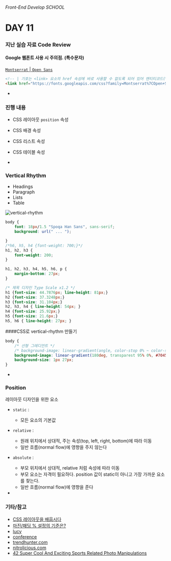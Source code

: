 ###### Front-End Develop SCHOOL

# DAY 11

### 지난 실습 자료 Code Review

#### Google 웹폰트 사용 시 주의점. (특수문자)

[`Montserrat` | `Open Sans`](https://fonts.google.com/selection?query=Montserrat&selection.family=Montserrat|Open+Sans)

```html
<!-- | 기호는 <link> 요소의 href 속성에 바로 사용할 수 없도록 되어 있어 엔티티코드(%7C)로 변경하여 사용해야 한다. -->
<link href="https://fonts.googleapis.com/css?family=Montserrat%7COpen+Sans" rel="stylesheet">
```

-

### 진행 내용

- CSS 레이아웃 `position` 속성
- CSS 배경 속성
- CSS 리스트 속성
- CSS 테이블 속성

-

### Vertical Rhythm

- Headings
- Paragraph
- Lists
- Table

![vertical-rhythm](../note/vertical-rhythm.jpg)

```css
body {
	font: 18px/1.5 "Spoqa Han Sans", sans-serif;
	background: url(" ... ");

}
/*h6, h5, h4 {font-weight: 700;}*/
h1, h2, h3 {
	font-weight: 200;
}

h1, h2, h3, h4, h5, h6, p {
	margin-bottom: 27px;
}

/* 제목 디자인 Type Scale x1.2 */
h1 {font-size: 44.7876px; line-height: 81px;}
h2 {font-size: 37.3248px;}
h3 {font-size: 31.104px;}
h2, h3, h4 { line-height: 54px; }
h4 {font-size: 25.92px;}
h5 {font-size: 21.6px;}
h5, h6 { line-height: 27px; }
```

####CSS로 vertical-rhythm 만들기

```css
body {
	/* 선형 그레디언트 */
	/* background-image: linear-gradient(angle, color-stop 0% ~ color-stop 100%,); */
	background-image: linear-gradient(180deg, transparest 95% 0%, #704578 95%,);
	background-size: 1px 27px;
}
```

-

### Position

레이아웃 디자인을 위한 요소
 - `static` : 
 	- 모든 요소의 기본값
 - `relative` :
 	- 원래 위치에서 상대적, 주는 속성(top, left, right, bottom)에 따라 이동
 	- 일반 흐름(normal flow)에 영향을 주지 않는다
 - `absolute` :
 	- 부모 위치에서 상대적, relative 처럼 속성에 따라 이동
 	- 부모 요소는 자격이 필요하다. position 값이 static이 아니고 가장 가까운 요소를 찾는다.
 	- 일반 흐름(normal flow)에 영향을 준다

-

### 기타/참고

- [CSS 레이아웃을 배웁시다](http://ko.learnlayout.com/toc.html)
- [마진/패딩 % 설정의 기준은?](http://stackoverflow.com/questions/11003911/why-are-margin-padding-percentages-in-css-always-calculated-against-width)
- [lucy](http://lucy.29cm.co.kr/hello)
- [conference](http://themes-pixeden.com/landing/conference/home3.html#home)
- [trendhunter.com](http://www.trendhunter.com/trends/topshop-x-adidas-originals-ads)
- [nitrolicious.com](http://nitrolicious.com/2009/10/21/ppq-x-adidas-originals/)
- [42 Super Cool And Exciting Sports Related Photo Manipulations](http://www.soultravelmultimedia.com/2013/09/28/42-super-cool-and-exciting-sports-related-photo-manipulations/)